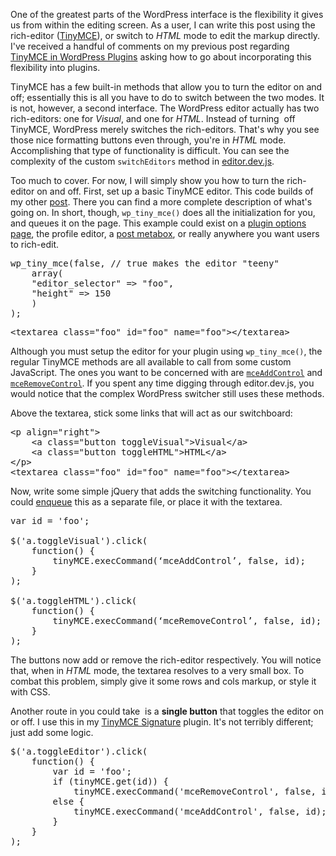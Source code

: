 One of the greatest parts of the WordPress interface is the flexibility it gives us from within the editing screen. As a user, I can write this post using the rich-editor (<a href="http://tinymce.moxiecode.com/" target="_blank">TinyMCE</a>), or switch to <em>HTML</em> mode to edit the markup directly. I've received a handful of comments on my previous post regarding <a href="http://keighl.com/2010/01/tinymce-in-wordpress-plugins/">TinyMCE in WordPress Plugins</a> asking how to go about incorporating this flexibility into plugins.

TinyMCE has a few built-in methods that allow you to turn the editor on and off; essentially this is all you have to do to switch between the two modes. It is not, however, a second interface. The WordPress editor actually has two rich-editors: one for <em>Visual</em>, and one for <em>HTML</em>. Instead of turning  off TinyMCE, WordPress merely switches the rich-editors. That's why you see those nice formatting buttons even through, you're in <em>HTML</em> mode. Accomplishing that type of functionality is difficult. You can see the complexity of the custom <code>switchEditors</code> method in <a href="http://core.trac.wordpress.org/browser/trunk/wp-admin/js/editor.dev.js" target="_blank">editor.dev.js</a>.

Too much to cover. For now, I will simply show you how to turn the rich-editor on and off. First, set up a basic TinyMCE editor. This code builds of my other <a href="http://keighl.com/2010/01/tinymce-in-wordpress-plugins/">post</a>. There you can find a more complete description of what's going on. In short, though, <code>wp_tiny_mce()</code> does all the initialization for you, and queues it on the page. This example could exist on a <a href="http://codex.wordpress.org/Creating_Options_Pages" target="_blank">plugin options page</a>, the profile editor, a <a href="http://codex.wordpress.org/Function_Reference/add_meta_box" target="_blank">post metabox</a>, or really anywhere you want users to rich-edit.

<pre class="prettyprint lang-php">
wp_tiny_mce(false, // true makes the editor "teeny"
	array(
	"editor_selector" => "foo",
	"height" => 150
	)
);
</pre>

<pre class="prettyprint lang-html">
&lt;textarea class=&quot;foo&quot; id=&quot;foo&quot; name=&quot;foo&quot;&gt;&lt;/textarea&gt;
</pre>

Although you must setup the editor for your plugin using <code>wp_tiny_mce()</code>, the regular TinyMCE methods are all available to call from some custom JavaScript. The ones you want to be concerned with are <a href="http://wiki.moxiecode.com/index.php/TinyMCE:Commands" target="_blank"><code>mceAddControl</code></a> and <a href="http://wiki.moxiecode.com/index.php/TinyMCE:Commands" target="_blank"><code>mceRemoveControl</code></a>. If you spent any time digging through editor.dev.js, you would notice that the complex WordPress switcher still uses these methods.

Above the textarea, stick some links that will act as our switchboard:

<pre class="prettyprint lang-html">
&lt;p align=&quot;right&quot;&gt;
	&lt;a class=&quot;button toggleVisual&quot;&gt;Visual&lt;/a&gt;
	&lt;a class=&quot;button toggleHTML&quot;&gt;HTML&lt;/a&gt;
&lt;/p&gt;
&lt;textarea class=&quot;foo&quot; id=&quot;foo&quot; name=&quot;foo&quot;&gt;&lt;/textarea&gt;
</pre>

Now, write some simple jQuery that adds the switching functionality. You could <a href="http://codex.wordpress.org/Function_Reference/wp_enqueue_script">enqueue</a> this as a separate file, or place it with the textarea.

<pre class="prettyprint lang-js">
var id = 'foo';

$('a.toggleVisual').click(
	function() {
		tinyMCE.execCommand(‘mceAddControl’, false, id);
	}
);

$('a.toggleHTML').click(
	function() {
		tinyMCE.execCommand(‘mceRemoveControl’, false, id);
	}
);
</pre>

The buttons now add or remove the rich-editor respectively. You will notice that, when in <em>HTML</em> mode, the textarea resolves to a very small box. To combat this problem, simply give it some rows and cols markup, or style it with CSS.

Another route in you could take  is a <strong>single button</strong> that toggles the editor on or off. I use this in my <a href="http://keighl.com/plugins/tinymce-signature/">TinyMCE Signature</a> plugin. It's not terribly different; just add some logic.

<pre class="prettyprint lang-js">
$('a.toggleEditor').click(
	function() {
		var id = 'foo';
		if (tinyMCE.get(id)) {
			tinyMCE.execCommand('mceRemoveControl', false, id);	}
		else {
			tinyMCE.execCommand('mceAddControl', false, id);
		}
	}
);
</pre>
